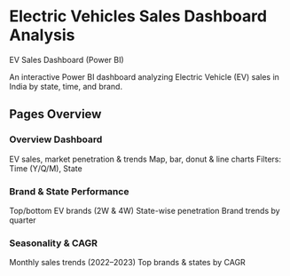 # Electric Vehicles Sales Dashboard Analysis
EV Sales Dashboard (Power BI)

An interactive Power BI dashboard analyzing Electric Vehicle (EV) sales in India by state, time, and brand.

## Pages Overview

### Overview Dashboard
EV sales, market penetration & trends
Map, bar, donut & line charts
Filters: Time (Y/Q/M), State

### Brand & State Performance
Top/bottom EV brands (2W & 4W)
State-wise penetration
Brand trends by quarter

### Seasonality & CAGR
Monthly sales trends (2022–2023)
Top brands & states by CAGR
